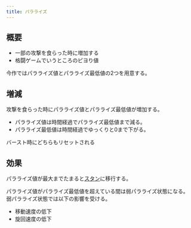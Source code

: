 ```yaml
---
title: パラライズ
---
```

## 概要
* 一部の攻撃を食らった時に増加する
* 格闘ゲームでいうところのピヨり値

今作ではパラライズ値とパラライズ最低値の2つを用意する。

## 増減
攻撃を食らった時にパラライズ値とパラライズ最低値が増加する。

* パラライズ値は時間経過でパラライズ最低値まで減る。
* パラライズ最低値は時間経過でゆっくりと0まで下がる。

バースト時にどちらもリセットされる

## 効果
パラライズ値が最大までたまると[スタン](0202_stun.md)に移行する。

パラライズ値がパラライズ最低値を超えている間は弱パラライズ状態になる。
弱パラライズ状態では以下の影響を受ける。
* 移動速度の低下
* 旋回速度の低下